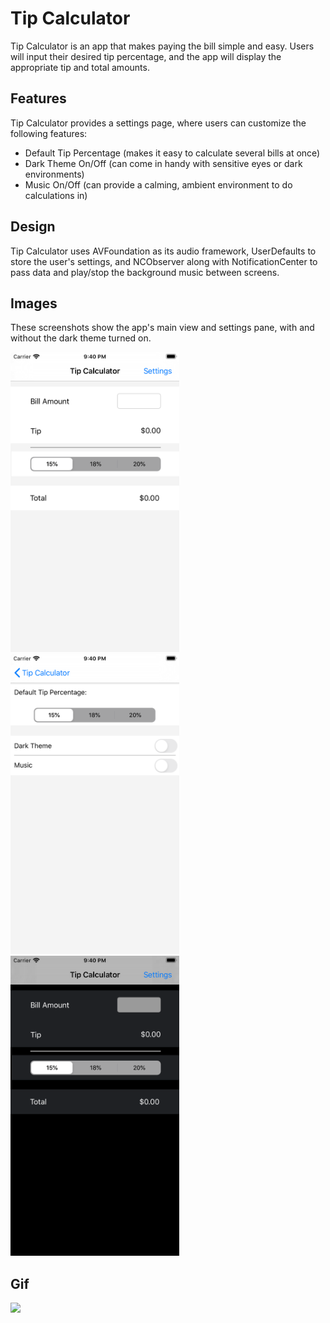 # Tip Calculator

Tip Calculator is an app that makes paying the bill simple and easy. Users will input their desired tip percentage,
and the app will display the appropriate tip and total amounts.

## Features

Tip Calculator provides a settings page, where users can customize the following features:
- Default Tip Percentage (makes it easy to calculate several bills at once)
- Dark Theme On/Off (can come in handy with sensitive eyes or dark environments)
- Music On/Off (can provide a calming, ambient environment to do calculations in)

## Design

Tip Calculator uses AVFoundation as its audio framework, UserDefaults to store the user's settings, and NCObserver along
with NotificationCenter to pass data and play/stop the background music between screens.

## Images

These screenshots show the app's main view and settings pane, with and without the dark theme turned on.

<img src="img1.png" height="480" width="270"><img src="img2.png" height="480" width="270"><img src="img3.png" height="480" width="270">

## Gif

<img src="http://g.recordit.co/CkOreYK5qF.gif" width="250">
